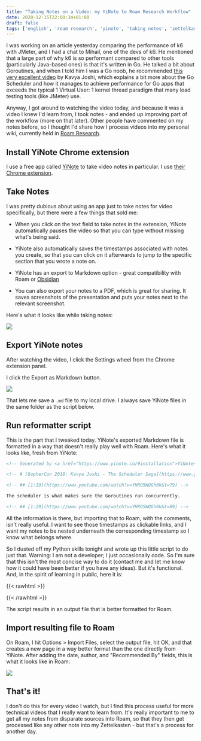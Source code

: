 ```yaml
---
title: "Taking Notes on a Video: my YiNote to Roam Research Workflow"
date: 2020-12-15T22:00:34+01:00
draft: false
tags: ['english', 'roam research', 'yinote', 'taking notes', 'zettelkasten']
---
```


I was working on an article yesterday comparing the performance of k6 with JMeter, and I had a chat to Mihail, one of the devs of k6. He mentioned that a large part of why k6 is so performant compared to other tools (particularly Java-based ones) is that it's written in Go. He talked a bit about Goroutines, and when I told him I was a Go noob, he recommended [this very excellent video](https://www.youtube.com/watch?v=YHRO5WQGh0k&ab_channel=GopherAcademy) by Kavya Joshi, which explains a bit more about the Go Scheduler and how it manages to achieve performance for Go apps that exceeds the typical 1 Virtual User: 1 kernel thread paradigm that many load testing tools (like JMeter) use.

Anyway, I got around to watching the video today, and because it was a video I knew I'd learn from, I took notes - and ended up improving part of the workflow (more on that later). Other people have commented on my notes before, so I thought I'd share how I process videos into my personal wiki, currently held in [Roam Research](https://roamresearch.com).

## Install YiNote Chrome extension

I use a free app called [YiNote](https://yinote.co/) to take video notes in particular.  I use [their Chrome extension](https://chrome.google.com/webstore/detail/yinote/fhpgggnmdlmekfdpkdgeiccfkignhkdf).

## Take Notes

I was pretty dubious about using an app just to take notes for video specifically, but there were a few things that sold me:

* When you click on the text field to take notes in the extension, YiNote automatically pauses the video so that you can type without missing what's being said.

* YiNote also automatically saves the timestamps associated with notes you create, so that you can click on it afterwards to jump to the specific section that you wrote a note on.

* YiNote has an export to Markdown option - great compatibility with Roam or [Obsidian](https://obsidian.md)

* You can also export your notes to a PDF, which is great for sharing. It saves screenshots of the presentation and puts your notes next to the relevant screenshot.

Here's what it looks like while taking notes:

![](/blog/assets/20201215-01.png)

## Export YiNote notes

After watching the video, I click the Settings wheel from the Chrome extension panel.

I click the Export as Markdown button.

![](/blog/assets/20201215-02.png)

That lets me save a `.md` file to my local drive. I always save YiNote files in the same folder as the script below.

## Run reformatter script

This is the part that I tweaked today. YiNote's exported Markdown file is formatted in a way that doesn't really play well with Roam. Here's what it looks like, fresh from YiNote:

```markdown
<!-- Generated by <a href="https://www.yinote.co/#installation">YiNote</a> -->

<!-- # [GopherCon 2018: Kavya Joshi - The Scheduler Saga](https://www.youtube.com/watch?v=YHRO5WQGh0k) -->

<!-- ## [1:19](https://www.youtube.com/watch?v=YHRO5WQGh0k&t=79) -->

The scheduler is what makes sure the Goroutines run concurrently.

<!-- ## [1:29](https://www.youtube.com/watch?v=YHRO5WQGh0k&t=89) -->
```

All the information is there, but importing that to Roam, with the comments, isn't really useful. I want to see those timestamps as clickable links, and I want my notes to be nested underneath the corresponding timestamp so I know what belongs where.

So I dusted off my Python skills tonight and wrote up this little script to do just that. Warning: I am not a developer; I just occasionally code. So I'm sure that this isn't the most concise way to do it (contact me and let me know how it could have been better if you have any ideas). But it's functional. And, in the spirit of learning in public, here it is:

{{< rawhtml >}}
<script src="https://gist.github.com/nicolevanderhoeven/8d089da1617cdbce13dcd406d1d0b960.js"></script>
{{< /rawhtml >}}

The script results in an output file that is better formatted for Roam.

## Import resulting file to Roam

On Roam, I hit Options > Import Files, select the output file, hit OK, and that creates a new page in a way better format than the one directly from YiNote. After adding the date, author, and "Recommended By" fields, this is what it looks like in Roam:

![](/blog/assets/20201215-03.png)

## That's it!

I don't do this for every video I watch, but I find this process useful for more technical videos that I really want to learn from. It's really important to me to get all my notes from disparate sources into Roam, so that they then get processed like any other note into my Zettelkasten - but that's a process for another day.